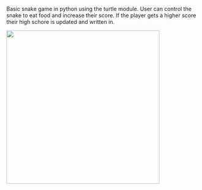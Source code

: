 Basic snake game in python using the turtle module.
User can control the snake to eat food and increase their score.
If the player gets a higher score their high schore is updated and 
written in. 

<img src="https://github.com/YAREMAG/Snake-Game/blob/main/Screen%20Recording%202021-10-27%20at%2011.14.46%20AM.gif" width="400" height="400">
